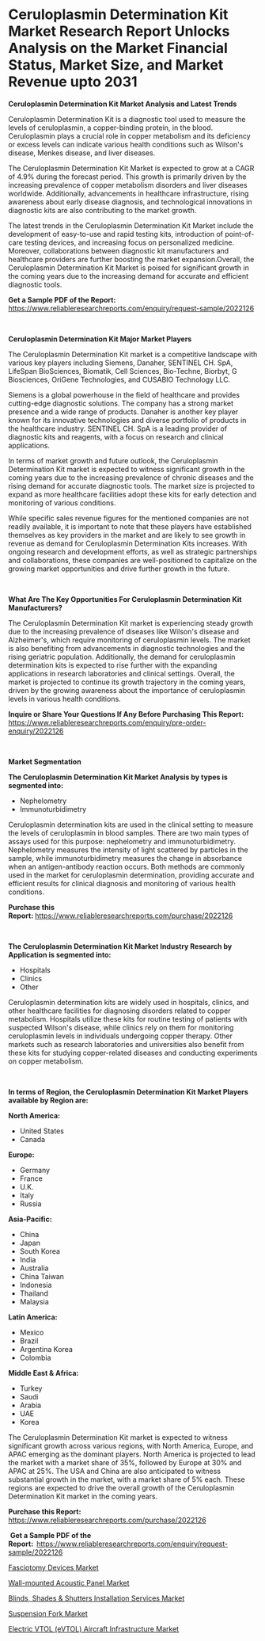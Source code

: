 <p><h1>Ceruloplasmin Determination Kit Market Research Report Unlocks Analysis on the Market Financial Status, Market Size, and Market Revenue upto 2031</h1></p><p><strong>Ceruloplasmin Determination Kit Market Analysis and Latest Trends</strong></p>
<p><p>Ceruloplasmin Determination Kit is a diagnostic tool used to measure the levels of ceruloplasmin, a copper-binding protein, in the blood. Ceruloplasmin plays a crucial role in copper metabolism and its deficiency or excess levels can indicate various health conditions such as Wilson's disease, Menkes disease, and liver diseases.</p><p>The Ceruloplasmin Determination Kit Market is expected to grow at a CAGR of 4.9% during the forecast period. This growth is primarily driven by the increasing prevalence of copper metabolism disorders and liver diseases worldwide. Additionally, advancements in healthcare infrastructure, rising awareness about early disease diagnosis, and technological innovations in diagnostic kits are also contributing to the market growth.</p><p>The latest trends in the Ceruloplasmin Determination Kit Market include the development of easy-to-use and rapid testing kits, introduction of point-of-care testing devices, and increasing focus on personalized medicine. Moreover, collaborations between diagnostic kit manufacturers and healthcare providers are further boosting the market expansion.Overall, the Ceruloplasmin Determination Kit Market is poised for significant growth in the coming years due to the increasing demand for accurate and efficient diagnostic tools.</p></p>
<p><strong>Get a Sample PDF of the Report:&nbsp;</strong> <a href="https://www.reliableresearchreports.com/enquiry/request-sample/2022126">https://www.reliableresearchreports.com/enquiry/request-sample/2022126</a></p>
<p>&nbsp;</p>
<p><strong>Ceruloplasmin Determination Kit Major Market Players</strong></p>
<p><p>The Ceruloplasmin Determination Kit market is a competitive landscape with various key players including Siemens, Danaher, SENTINEL CH. SpA, LifeSpan BioSciences, Biomatik, Cell Sciences, Bio-Techne, Biorbyt, G Biosciences, OriGene Technologies, and CUSABIO Technology LLC. </p><p>Siemens is a global powerhouse in the field of healthcare and provides cutting-edge diagnostic solutions. The company has a strong market presence and a wide range of products. Danaher is another key player known for its innovative technologies and diverse portfolio of products in the healthcare industry. SENTINEL CH. SpA is a leading provider of diagnostic kits and reagents, with a focus on research and clinical applications. </p><p>In terms of market growth and future outlook, the Ceruloplasmin Determination Kit market is expected to witness significant growth in the coming years due to the increasing prevalence of chronic diseases and the rising demand for accurate diagnostic tools. The market size is projected to expand as more healthcare facilities adopt these kits for early detection and monitoring of various conditions.</p><p>While specific sales revenue figures for the mentioned companies are not readily available, it is important to note that these players have established themselves as key providers in the market and are likely to see growth in revenue as demand for Ceruloplasmin Determination Kits increases. With ongoing research and development efforts, as well as strategic partnerships and collaborations, these companies are well-positioned to capitalize on the growing market opportunities and drive further growth in the future.</p></p>
<p>&nbsp;</p>
<p><strong>What Are The Key Opportunities For Ceruloplasmin Determination Kit Manufacturers?</strong></p>
<p><p>The Ceruloplasmin Determination Kit market is experiencing steady growth due to the increasing prevalence of diseases like Wilson's disease and Alzheimer's, which require monitoring of ceruloplasmin levels. The market is also benefiting from advancements in diagnostic technologies and the rising geriatric population. Additionally, the demand for ceruloplasmin determination kits is expected to rise further with the expanding applications in research laboratories and clinical settings. Overall, the market is projected to continue its growth trajectory in the coming years, driven by the growing awareness about the importance of ceruloplasmin levels in various health conditions.</p></p>
<p><strong>Inquire or Share Your Questions If Any Before Purchasing This Report:</strong> <a href="https://www.reliableresearchreports.com/enquiry/pre-order-enquiry/2022126">https://www.reliableresearchreports.com/enquiry/pre-order-enquiry/2022126</a></p>
<p>&nbsp;</p>
<p><strong>Market Segmentation</strong></p>
<p><strong>The Ceruloplasmin Determination Kit Market Analysis by types is segmented into:</strong></p>
<p><ul><li>Nephelometry</li><li>Immunoturbidimetry</li></ul></p>
<p><p>Ceruloplasmin determination kits are used in the clinical setting to measure the levels of ceruloplasmin in blood samples. There are two main types of assays used for this purpose: nephelometry and immunoturbidimetry. Nephelometry measures the intensity of light scattered by particles in the sample, while immunoturbidimetry measures the change in absorbance when an antigen-antibody reaction occurs. Both methods are commonly used in the market for ceruloplasmin determination, providing accurate and efficient results for clinical diagnosis and monitoring of various health conditions.</p></p>
<p><strong>Purchase this Report:&nbsp;</strong><a href="https://www.reliableresearchreports.com/purchase/2022126">https://www.reliableresearchreports.com/purchase/2022126</a></p>
<p>&nbsp;</p>
<p><strong>The Ceruloplasmin Determination Kit Market Industry Research by Application is segmented into:</strong></p>
<p><ul><li>Hospitals</li><li>Clinics</li><li>Other</li></ul></p>
<p><p>Ceruloplasmin determination kits are widely used in hospitals, clinics, and other healthcare facilities for diagnosing disorders related to copper metabolism. Hospitals utilize these kits for routine testing of patients with suspected Wilson's disease, while clinics rely on them for monitoring ceruloplasmin levels in individuals undergoing copper therapy. Other markets such as research laboratories and universities also benefit from these kits for studying copper-related diseases and conducting experiments on copper metabolism.</p></p>
<p>&nbsp;</p>
<p><strong>In terms of Region, the Ceruloplasmin Determination Kit Market Players available by Region are:</strong></p>
<p>
    <p> <strong> North America: </strong>
        <ul>
            <li>United States</li>
            <li>Canada</li>
        </ul>
        </p> 
    <p> <strong> Europe: </strong>
        <ul>
            <li>Germany</li>
            <li>France</li>
            <li>U.K.</li>
            <li>Italy</li>
            <li>Russia</li>
        </ul>
        </p> 
    <p> <strong> Asia-Pacific: </strong>
        <ul>
            <li>China</li>
            <li>Japan</li>
            <li>South Korea</li>
            <li>India</li>
            <li>Australia</li>
            <li>China Taiwan</li>
            <li>Indonesia</li>
            <li>Thailand</li>
            <li>Malaysia</li>
        </ul>
        </p> 
    <p> <strong> Latin America: </strong>
        <ul>
            <li>Mexico</li>
            <li>Brazil</li>
            <li>Argentina Korea</li>
            <li>Colombia</li>
        </ul>
        </p> 
    <p> <strong> Middle East & Africa: </strong>
        <ul>
            <li>Turkey</li>
            <li>Saudi</li>
            <li>Arabia</li>
            <li>UAE</li>
            <li>Korea</li>
        </ul>
    </p>
    </p>
<p><p>The Ceruloplasmin Determination Kit market is expected to witness significant growth across various regions, with North America, Europe, and APAC emerging as the dominant players. North America is projected to lead the market with a market share of 35%, followed by Europe at 30% and APAC at 25%. The USA and China are also anticipated to witness substantial growth in the market, with a market share of 5% each. These regions are expected to drive the overall growth of the Ceruloplasmin Determination Kit market in the coming years.</p></p>
<p><strong>Purchase this Report: </strong><a href="https://www.reliableresearchreports.com/purchase/2022126">https://www.reliableresearchreports.com/purchase/2022126</a></p>
<p>&nbsp;<strong>Get a Sample PDF of the Report:&nbsp;&nbsp;</strong><a href="https://www.reliableresearchreports.com/enquiry/request-sample/2022126">https://www.reliableresearchreports.com/enquiry/request-sample/2022126</a></p>
<p><strong></strong></p>
<p><p><a href="https://github.com/nathandecarvalho/Market-Research-Report-List-2/blob/main/fasciotomy-devices-market.md">Fasciotomy Devices Market</a></p><p><a href="https://gamy-alyssum-396.notion.site/Wall-mounted-Acoustic-Panel-Market-Size-Share-Trends-Analysis-Report-By-Material-By-Type-By-End-730ad2d8703a444ba1d62a4c9c76e3d3">Wall-mounted Acoustic Panel Market</a></p><p><a href="https://view.publitas.com/reportprime-1/blinds-shades-shutters-installation-services-market-research-report-unlocks-analysis-on-the-market-financial-status-market-size-and-market-revenue-upto-2031/">Blinds, Shades & Shutters Installation Services Market</a></p><p><a href="https://natural-crush-b99.notion.site/Suspension-Fork-Market-Size-Market-Trends-and-Growth-Outlook-forecasted-for-period-from-2024-to-20-48df5fb184ca430282d95fa9365c99e8">Suspension Fork Market</a></p><p><a href="https://view.publitas.com/reportprime-1/global-electric-vtol-evtol-aircraft-infrastructure-market-size-and-market-trends-insights-and-projections-from-2024-to-2031/">Electric VTOL (eVTOL) Aircraft Infrastructure Market</a></p></p>